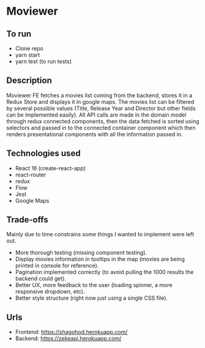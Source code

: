 # Moviewer
## To run
- Clone repo
- yarn start
- yarn test (to run tests)

## Description
Moviewer FE fetches a movies list coming from the backend, stores it in a Redux Store and displays it
in google maps. The movies list can be filtered by several possible values (Title, Release Year and Director but
other fields can be implemented easily). All API calls are made in the domain model through redux connected components,
then the data fetched is sorted using selectors and passed in to the connected container component which then renders
presentational components with all the information passed in.

## Technologies used
- React 16 (create-react-app)
- react-router
- redux
- Flow
- Jest
- Google Maps

## Trade-offs
Mainly due to time constrains some things I wanted to implement were left out.
- More thorough testing (missing component testing).
- Display movies information in tooltips in the map (movies are being printed in console for reference).
- Pagination implemented correctly (to avoid pulling the 1000 results the backend could get).
- Better UX, more feedback to the user (loading spinner, a more responsive dropdown, etc).
- Better style structure (right now just using a single CSS file).

## Urls
- Frontend: https://shagohod.herokuapp.com/
- Backend: https://zekeapi.herokuapp.com/
